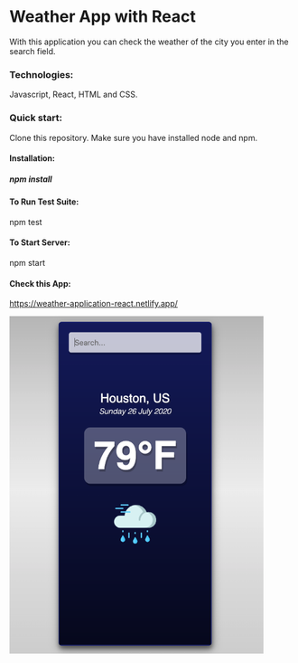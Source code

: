 # Weather App with React

With this application you can check the weather of the city you enter in the search field.

### Technologies:
Javascript, React, HTML and CSS.

### Quick start:
Clone this repository. Make sure you have installed node and npm.

#### Installation:

##### npm install

#### To Run Test Suite:

npm test

#### To Start Server:

npm start

#### Check this App:
https://weather-application-react.netlify.app/

<img src="build/static/media/Screenshot.png" width= "450">


